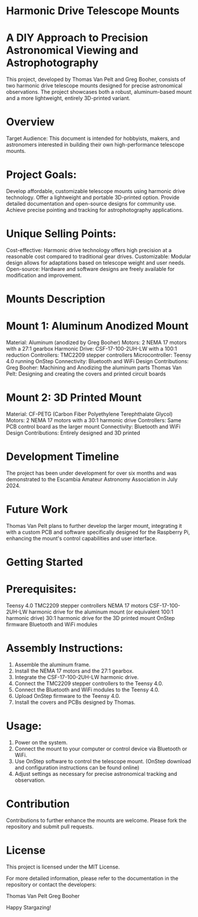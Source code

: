 # Harmonic Drive Telescope Mounts
# A DIY Approach to Precision Astronomical Viewing and Astrophotography
 
 This project, developed by Thomas Van Pelt and Greg Booher, consists of two
 harmonic drive telescope mounts designed for precise astronomical observations. 
 The project showcases both a robust, aluminum-based mount and a more 
 lightweight, entirely 3D-printed variant.


# Overview

  Target Audience: This document is intended for hobbyists, makers, and astronomers 
  interested in building their own high-performance telescope mounts.

# Project Goals:

  Develop affordable, customizable telescope mounts using harmonic drive technology.
  Offer a lightweight and portable 3D-printed option.
  Provide detailed documentation and open-source designs for community use.
  Achieve precise pointing and tracking for astrophotography applications.

# Unique Selling Points:

  Cost-effective: Harmonic drive technology offers high precision at a reasonable 
      cost compared to traditional gear drives.
  Customizable: Modular design allows for adaptations based on telescope weight 
      and user needs.
  Open-source: Hardware and software designs are freely available for modification 
      and improvement.


# Mounts Description

# Mount 1: Aluminum Anodized Mount

  Material: Aluminum (anodized by Greg Booher)
  Motors: 2 NEMA 17 motors with a 27:1 gearbox
  Harmonic Drive: CSF-17-100-2UH-LW with a 100:1 reduction
  Controllers: TMC2209 stepper controllers
  Microcontroller: Teensy 4.0 running OnStep
  Connectivity: Bluetooth and WiFi
  Design Contributions:
    Greg Booher: Machining and Anodizing the aluminum parts
    Thomas Van Pelt: Designing and creating the covers and printed circuit boards

# Mount 2: 3D Printed Mount

  Material: CF-PETG (Carbon Fiber Polyethylene Terephthalate Glycol)
  Motors: 2 NEMA 17 motors with a 30:1 harmonic drive
  Controllers: Same PCB control board as the larger mount
  Connectivity: Bluetooth and WiFi
  Design Contributions: Entirely designed and 3D printed

# Development Timeline

  The project has been under development for over six months and was demonstrated 
  to the Escambia Amateur Astronomy Association in July 2024.

# Future Work
  Thomas Van Pelt plans to further develop the larger mount, integrating it with a 
  custom PCB and software specifically designed for the Raspberry Pi, enhancing the 
  mount's control capabilities and user interface.

# Getting Started

# Prerequisites:

  Teensy 4.0
  TMC2209 stepper controllers
  NEMA 17 motors
  CSF-17-100-2UH-LW harmonic drive for the aluminum mount (or equivalent 100:1 harmonic drive)
  30:1 harmonic drive for the 3D printed mount
  OnStep firmware
  Bluetooth and WiFi modules
  
# Assembly Instructions:

  1. Assemble the aluminum frame.
  2. Install the NEMA 17 motors and the 27:1 gearbox.
  3. Integrate the CSF-17-100-2UH-LW harmonic drive.
  4. Connect the TMC2209 stepper controllers to the Teensy 4.0.
  5. Connect the Bluetooth and WiFi modules to the Teensy 4.0.
  6. Upload OnStep firmware to the Teensy 4.0.
  7. Install the covers and PCBs designed by Thomas.

# Usage:

  1. Power on the system.
  2. Connect the mount to your computer or control device via Bluetooth or WiFi.
  3. Use OnStep software to control the telescope mount. (OnStep download and 
      configuration instructions can be found online)
  4. Adjust settings as necessary for precise astronomical tracking and observation.

# Contribution

  Contributions to further enhance the mounts are welcome. Please fork the 
  repository and submit pull requests.

# License

  This project is licensed under the MIT License.

  For more detailed information, please refer to the documentation in the repository or contact the developers:

  Thomas Van Pelt
  Greg Booher
  
  Happy Stargazing!
